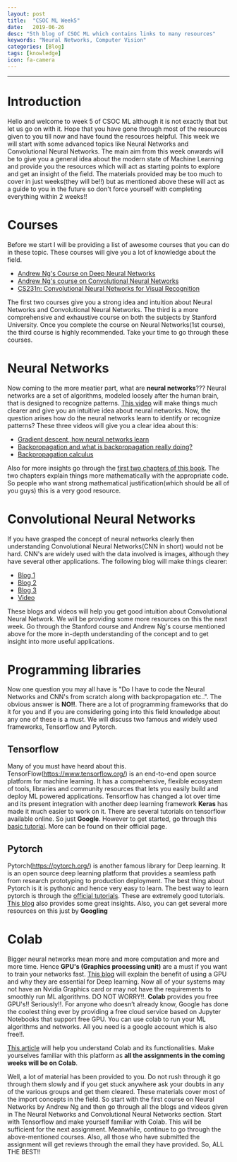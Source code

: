 ```yaml
---
layout: post
title:  "CSOC ML Week5"
date:   2019-06-26
desc: "5th blog of CSOC ML which contains links to many resources"
keywords: "Neural Networks, Computer Vision"
categories: [Blog]
tags: [knowledge]
icon: fa-camera
---
```


---
# Introduction
Hello and welcome to week 5 of CSOC ML although it is not exactly that but let us go on with it. Hope that you have gone through most of the resources given to you till now and have found the resources helpful. This week we will start with some advanced topics like Neural Networks and Convolutional Neural Networks. The main aim from this week onwards will be to give you a general idea about the modern state of Machine Learning and provide you the resources which will act as starting points to explore and get an insight of the field. The materials provided may be too much to cover in just weeks(they will be!!) but as mentioned above these will act as a guide to you in the future so don't force yourself with completing everything within 2 weeks!!

# Courses
Before we start I will be providing a list of awesome courses that you can do in these topic. These courses will give you a lot of knowledge about the field.
- [Andrew Ng's Course on Deep Neural Networks](https://www.coursera.org/learn/neural-networks-deep-learning)
- [Andrew Ng's course on Convolutional Neural Networks](https://www.coursera.org/learn/convolutional-neural-networks)
- [CS231n: Convolutional Neural Networks for Visual Recognition](https://www.youtube.com/playlist?list=PL3FW7Lu3i5JvHM8ljYj-zLfQRF3EO8sYv)

The first two courses give you a strong idea and intuition about Neural Networks and Convolutional Neural Networks. The third is a more comprehensive and exhaustive course on both the subjects by Stanford University. Once you complete the course on Neural Networks(1st course), the third course is highly recommended. Take your time to go through these courses.


# Neural Networks
Now coming to the more meatier part, what are **neural networks**??? Neural networks are a set of algorithms, modeled loosely after the human brain, that is designed to recognize patterns. [This video](https://youtu.be/aircAruvnKk) will make things much clearer and give you an intuitive idea about neural networks. Now, the question arises how do the neural networks learn to identify or recognize patterns? These three videos will give you a clear idea about this:
- [Gradient descent, how neural networks learn](https://www.youtube.com/watch?v=IHZwWFHWa-w)
- [Backpropagation and what is backpropagation really doing?](https://www.youtube.com/watch?v=Ilg3gGewQ5U)
- [Backpropagation calculus](https://www.youtube.com/watch?v=tIeHLnjs5U8&t=10s)

Also for more insights go through the [first two chapters of this book](http://neuralnetworksanddeeplearning.com/index.html). The two chapters explain things more mathematically with the appropriate code. So people who want strong mathematical justification(which should be all of you guys) this is a very good resource.

# Convolutional Neural Networks
If you have grasped the concept of neural networks clearly then understanding Convolutional Neural Networks(CNN in short) would not be hard. CNN's are widely used with the data involved is images, although they have several other applications. The following blog will make things clearer:
- [Blog 1](https://towardsdatascience.com/a-comprehensive-guide-to-convolutional-neural-networks-the-eli5-way-3bd2b1164a53)
- [Blog 2](https://towardsdatascience.com/the-most-intuitive-and-easiest-guide-for-convolutional-neural-network-3607be47480)
- [Blog 3](https://medium.com/@RaghavPrabhu/understanding-of-convolutional-neural-network-cnn-deep-learning-99760835f148)
- [Video](https://www.youtube.com/watch?time_continue=381&v=FmpDIaiMIeA)

These blogs and videos will help you get good intuition about Convolutional Neural Network. We will be providing some more resources on this the next week. Go through the Stanford course and Andrew Ng's course mentioned above for the more in-depth understanding of the concept and to get insight into more useful applications.

# Programming libraries
Now one question you may all have is "Do I have to code the Neural Networks and CNN's from scratch along with backpropagation etc..". The obvious answer is **NO!!**. There are a lot of programming frameworks that do it for you and if you are considering going into this field knowledge about any one of these is a must. We will discuss two famous and widely used frameworks, Tensorflow and Pytorch.

## Tensorflow
Many of you must have heard about this. TensorFlow(https://www.tensorflow.org/) is an end-to-end open source platform for machine learning. It has a comprehensive, flexible ecosystem of tools, libraries and community resources that lets you easily build and deploy ML powered applications. Tensorflow has changed a lot over time and its present integration with another deep learning framework **Keras** has made it much easier to work on it. There are several tutorials on tensorflow available online. So just **Google**. However to get started, go through this [basic tutorial](https://www.tensorflow.org/tutorials/keras/basic_classification). More can be found on their official page.

## Pytorch
Pytorch(https://pytorch.org/) is another famous library for Deep learning. It is an open source deep learning platform that provides a seamless path from research prototyping to production deployment. The best thing about Pytorch is it is pythonic and hence very easy to learn. The best way to learn pytorch is through the [official tutorials](https://pytorch.org/tutorials/). These are extremely good tutorials. [This blog](https://medium.com/deeplearningbrasilia/deep-learning-introduction-to-pytorch-5bd39421c84) also provides some great insights. Also, you can get several more resources on this just by **Googling**

# Colab
Bigger neural networks mean more and more computation and more and more time. Hence **GPU's (Graphics processing unit)** are a must if you want to train your networks fast. [This blog](https://www.analyticsvidhya.com/blog/2017/05/gpus-necessary-for-deep-learning/) will explain the benefit of using a GPU and why they are essential for Deep learning. Now all of your systems may not have an Nvidia Graphics card or may not have the requirements to smoothly run ML algorithms. DO NOT WORRY!!. **Colab** provides you free GPU's!! Seriously!!. For anyone who doesn’t already know, Google has done the coolest thing ever by providing a free cloud service based on Jupyter Notebooks that support free GPU. You can use colab to run your ML algorithms and networks. All you need is a google account which is also free!!. 

[This article](https://towardsdatascience.com/getting-started-with-google-colab-f2fff97f594c) will help you understand Colab and its functionalities. Make yourselves familiar with this platform as **all the assignments in the coming weeks will be on Colab**.

Well, a lot of material has been provided to you. Do not rush through it go through them slowly and if you get stuck anywhere ask your doubts in any of the various groups and get them cleared. These materials cover most of the import concepts in the field. So start with the first course on Neural Networks by Andrew Ng and then go through all the blogs and videos given in The Neural Networks and Convolutional Neural Networks section. Start with Tensorflow and make yourself familiar with Colab. This will be sufficient for the next assignment. Meanwhile, continue to go through the above-mentioned courses. 
Also, all those who have submitted the assignment will get reviews through the email they have provided. So, ALL THE BEST!!


